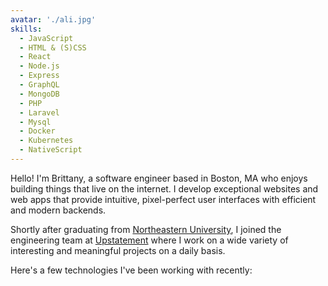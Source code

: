 ```yaml
---
avatar: './ali.jpg'
skills:
  - JavaScript
  - HTML & (S)CSS
  - React
  - Node.js
  - Express
  - GraphQL
  - MongoDB
  - PHP
  - Laravel
  - Mysql
  - Docker
  - Kubernetes
  - NativeScript
---
```


Hello! I'm Brittany, a software engineer based in Boston, MA who enjoys building things that live on the internet. I develop exceptional websites and web apps that provide intuitive, pixel-perfect user interfaces with efficient and modern backends.

Shortly after graduating from [Northeastern University](https://www.ccis.northeastern.edu/), I joined the engineering team at [Upstatement](https://www.upstatement.com/) where I work on a wide variety of interesting and meaningful projects on a daily basis.

Here's a few technologies I've been working with recently:
